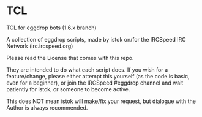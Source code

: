 # TCL
TCL for eggdrop bots (1.6.x branch)

A collection of eggdrop scripts, made by istok on/for the IRCSpeed IRC Network (irc.ircspeed.org)

Please read the License that comes with this repo.

They are intended to do what each script does. If you wish for a feature/change, please either attempt this 
yourself (as the code is basic, even for a beginner), or join the IRCSpeed #eggdrop channel and wait patiently for istok, or someone to become active. 

This does NOT mean istok will make/fix your request, but dialogue with the Author is always recommended.
